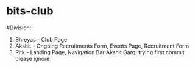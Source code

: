 # bits-club
#Division:
1. Shreyas - Club Page
2. Akshit - Ongoing Recruitments Form, Events Page, Recruitment Form
3. Ritk - Landing Page, Navigation Bar
Akshit Garg, trying first commit please ignore
